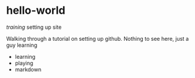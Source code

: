 # hello-world
*training* setting up site

Walking through a tutorial on setting up github.  Nothing to see here, just a guy learning
- learning
- playing
- markdown
